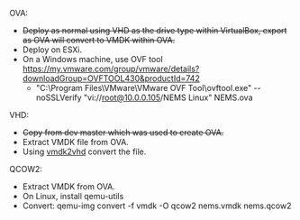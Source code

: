 OVA:

- ~~Deploy as normal using VHD as the drive type within VirtualBox, export as OVA will convert to VMDK within OVA.~~
- Deploy on ESXi.
- On a Windows machine, use OVF tool https://my.vmware.com/group/vmware/details?downloadGroup=OVFTOOL430&productId=742
  - "C:\Program Files\VMware\VMware OVF Tool\ovftool.exe" --noSSLVerify "vi://root@10.0.0.105/NEMS Linux" NEMS.ova

VHD:

- ~~Copy from dev master which was used to create OVA.~~
- Extract VMDK file from OVA.
- Using [vmdk2vhd](https://www.softpedia.com/get/System/File-Management/Vmdk2Vhd.shtml) convert the file.

QCOW2:
- Extract VMDK from OVA.
- On Linux, install qemu-utils
- Convert: qemu-img convert -f vmdk -O qcow2 nems.vmdk nems.qcow2
